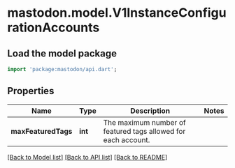 # mastodon.model.V1InstanceConfigurationAccounts

## Load the model package
```dart
import 'package:mastodon/api.dart';
```

## Properties
Name | Type | Description | Notes
------------ | ------------- | ------------- | -------------
**maxFeaturedTags** | **int** | The maximum number of featured tags allowed for each account. | 

[[Back to Model list]](../README.md#documentation-for-models) [[Back to API list]](../README.md#documentation-for-api-endpoints) [[Back to README]](../README.md)


